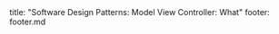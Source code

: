 <frontmatter>
title: "Software Design Patterns: Model View Controller: What"
footer: footer.md
</frontmatter>

<include src="navbar.md" boilerplate />

<include src="unit-inPage-asFlat.md" boilerplate />